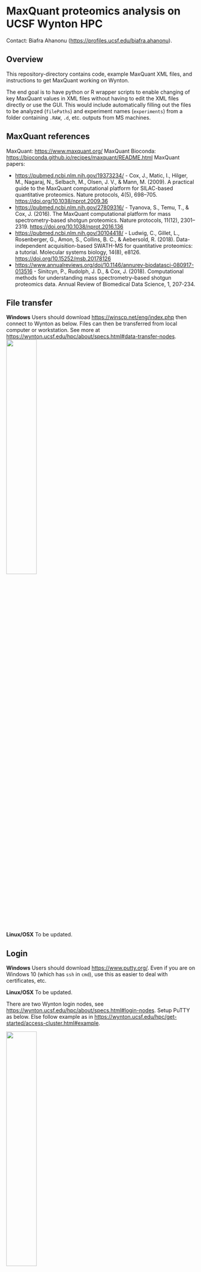 # MaxQuant proteomics analysis on UCSF Wynton HPC
Contact: Biafra Ahanonu (https://profiles.ucsf.edu/biafra.ahanonu).

## Overview

This repository-directory contains code, example MaxQuant XML files, and instructions to get MaxQuant working on Wynton.

The end goal is to have python or R wrapper scripts to enable changing of key MaxQuant values in XML files without having to edit the XML files directly or use the GUI. This would include automatically filling out the files to be analyzed (`filePaths`) and experiment names (`experiments`) from a folder containing `.RAW`, `.d`, etc. outputs from MS machines.

## MaxQuant references

MaxQuant: https://www.maxquant.org/
MaxQuant Bioconda: https://bioconda.github.io/recipes/maxquant/README.html
MaxQuant papers:
- https://pubmed.ncbi.nlm.nih.gov/19373234/ - Cox, J., Matic, I., Hilger, M., Nagaraj, N., Selbach, M., Olsen, J. V., & Mann, M. (2009). A practical guide to the MaxQuant computational platform for SILAC-based quantitative proteomics. Nature protocols, 4(5), 698–705. https://doi.org/10.1038/nprot.2009.36
- https://pubmed.ncbi.nlm.nih.gov/27809316/ - Tyanova, S., Temu, T., & Cox, J. (2016). The MaxQuant computational platform for mass spectrometry-based shotgun proteomics. Nature protocols, 11(12), 2301–2319. https://doi.org/10.1038/nprot.2016.136
- https://pubmed.ncbi.nlm.nih.gov/30104418/ - Ludwig, C., Gillet, L., Rosenberger, G., Amon, S., Collins, B. C., & Aebersold, R. (2018). Data-independent acquisition-based SWATH-MS for quantitative proteomics: a tutorial. Molecular systems biology, 14(8), e8126. https://doi.org/10.15252/msb.20178126
- https://www.annualreviews.org/doi/10.1146/annurev-biodatasci-080917-013516 - Sinitcyn, P., Rudolph, J. D., & Cox, J. (2018). Computational methods for understanding mass spectrometry–based shotgun proteomics data. Annual Review of Biomedical Data Science, 1, 207-234.

## File transfer

__Windows__ Users should download https://winscp.net/eng/index.php then connect to Wynton as below. Files can then be transferred from local computer or workstation. See more at https://wynton.ucsf.edu/hpc/about/specs.html#data-transfer-nodes.
<img width="40%" src="https://user-images.githubusercontent.com/5241605/92155851-e6439c00-eddc-11ea-9697-e3a318706542.png">

__Linux/OSX__ To be updated.

## Login

__Windows__ Users should download https://www.putty.org/. Even if you are on Windows 10 (which has `ssh` in `cmd`), use this as easier to deal with certificates, etc.

__Linux/OSX__ To be updated.

There are two Wynton login nodes, see https://wynton.ucsf.edu/hpc/about/specs.html#login-nodes. Setup PuTTY as below. Else follow example as in https://wynton.ucsf.edu/hpc/get-started/access-cluster.html#example.

<img width="40%" src="https://user-images.githubusercontent.com/5241605/92156176-7550b400-eddd-11ea-9bcf-4d902064d82b.png">

### MaxQuant parameters file and fasta

__Parameters__ In `parameters` folder there is a MaxQuant XML `mqpar.xml` that contains an example parameters file (generated by `maxquant -c mqpar.xml` on Wynton). In general, it is likely easiest to use the MaxQuant GUI to generate the XML file then edit the file paths to ones on Wynton.

__FASTA__ The _Mus musculus_ (Mouse) fasta can be found at <a href="https://www.uniprot.org/uniprot/?query=proteome:UP000000589+reviewed:yes">https://www.uniprot.org/uniprot/?query=proteome:UP000000589+reviewed:yes</a> then download as below:

<img width="40%" src="https://user-images.githubusercontent.com/5241605/92160137-71279500-ede3-11ea-827e-c7958c4976b1.png">4

## Setup Anaconda and MaxQuant

Copy both `bash` and `parameters` folders into a `scripts` or similar sub-directory in home Wynton folder.

In the terminal, enter the below. This will setup Anaconda, make an Anaconda environment for MaxQuant, and then install MaxQuant and its dependencies. If you run into trouble, enter the commands in the bash script one-by-one.

```bash
cd scripts/maxquant/bash
bash maxquantSetup.sh
```

## Running MaxQuant

Assuming you are still in the same directory as in the setup step, run MaxQuant as below. Remember to edit the `mqparPath` file in `runMaxQuant.sh` to the path for the MaxQuant XML parameters file you want to use.

```bash
bash submitJob.sh
watch qstat
```

Running `watch qstat` will allow continous monitoring of job status. If you look in the directory where `submitJob.sh` is located, there will be a file called `runMaxQuant.sh.o$jobID` where `$jobID` will match the Wynton scheduler job ID. Monitor this file to check the status of MaxQuant.

## MaxQuant analysis steps

In general, MaxQuant will conduct the below steps using the indocated number of cores, this is based off of a file with 16 `.RAW` files using 32 threads. As can be seen, there are certain bottlenecks where more Wynton cores may not speed up analysis with a fixed number of input files, this is still to be determined.

```
id   number of threads   job name
1    1                   Configuring
2    1                   Testing fasta files
3    16                  Testing raw files
4    16                  Feature detection
5    16                  Calculating peak properties
6    1                   Combining apl files for first search
7    1                   Preparing searches
8    32                  MS/MS first search
9    32                  Read search results for recalibration
10   16                  Mass recalibration
11   16                  MS/MS preparation for main search
12   1                   Combining apl files for main search
13   32                  MS/MS main search
14   1                   Preparing combined folder
15   16                  Calculating masses
16   1                   Correcting errors
17   16                  Reading search engine results
18   1                   Preparing reverse hits
19   16                  Finish search engine results
20   16                  Filter identifications (MS/MS)
21   1                   Applying FDR
22   16                  Assembling second peptide MS/MS
23   1                   Combining second peptide files
24   32                  Second peptide search
25   16                  Reading search engine results (SP)
26   16                  Finish search engine results (SP)
27   16                  Filtering identifications (SP)
28   1                   Applying FDR (SP)
29   16                  Re-quantification
30   16                  Reporter quantification
31   1                   Prepare protein assembly
32   16                  Assembling proteins
33   16                  Assembling unidentified peptides
34   1                   Finish protein assembly
35   16                  Updating identifications
36   16                  Estimating complexity
37   1                   Prepare writing tables
38   32                  Writing tables
39   1                   Finish writing tables
```